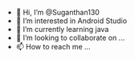 - 👋 Hi, I’m @Suganthan130
- 👀 I’m interested in Android Studio
- 🌱 I’m currently learning java
- 💞️ I’m looking to collaborate on ...
- 📫 How to reach me ...

<!---
Suganthan130/Suganthan130 is a ✨ special ✨ repository because its `README.md` (this file) appears on your GitHub profile.
You can click the Preview link to take a look at your changes.
--->
